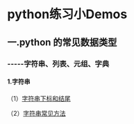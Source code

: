 # python练习小Demos

## 一.python 的常见数据类型

### -----字符串、列表、元组、字典

#### 1.字符串
（1）[字符串下标和结尾](StringLearn/subscriptAndSlice.py)      

（2）[字符串常见方法](StringLearn/stringOperation.py)